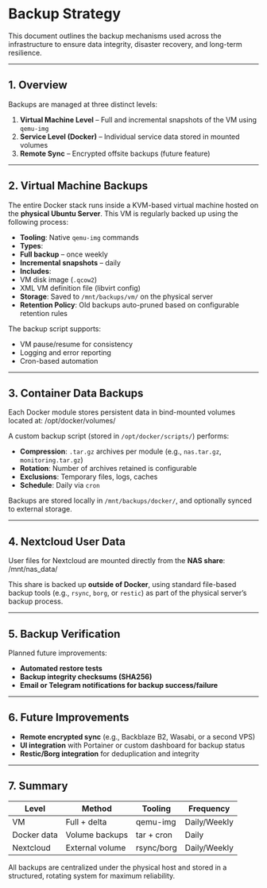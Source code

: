 # Backup Strategy

This document outlines the backup mechanisms used across the infrastructure to ensure data integrity, disaster recovery, and long-term resilience.

---

## 1. Overview

Backups are managed at three distinct levels:

1. **Virtual Machine Level** – Full and incremental snapshots of the VM using `qemu-img`
2. **Service Level (Docker)** – Individual service data stored in mounted volumes
3. **Remote Sync** – Encrypted offsite backups (future feature)

---

## 2. Virtual Machine Backups

The entire Docker stack runs inside a KVM-based virtual machine hosted on the **physical Ubuntu Server**. This VM is regularly backed up using the following process:

- **Tooling**: Native `qemu-img` commands
- **Types**:
- **Full backup** – once weekly
- **Incremental snapshots** – daily
- **Includes**:
- VM disk image (`.qcow2`)
- XML VM definition file (libvirt config)
- **Storage**: Saved to `/mnt/backups/vm/` on the physical server
- **Retention Policy**: Old backups auto-pruned based on configurable retention rules

The backup script supports:
- VM pause/resume for consistency
- Logging and error reporting
- Cron-based automation

---

## 3. Container Data Backups

Each Docker module stores persistent data in bind-mounted volumes located at: /opt/docker/volumes/


A custom backup script (stored in `/opt/docker/scripts/`) performs:

- **Compression**: `.tar.gz` archives per module (e.g., `nas.tar.gz`, `monitoring.tar.gz`)
- **Rotation**: Number of archives retained is configurable
- **Exclusions**: Temporary files, logs, caches
- **Schedule**: Daily via `cron`

Backups are stored locally in `/mnt/backups/docker/`, and optionally synced to external storage.

---

## 4. Nextcloud User Data

User files for Nextcloud are mounted directly from the **NAS share**: /mnt/nas_data/


This share is backed up **outside of Docker**, using standard file-based backup tools (e.g., `rsync`, `borg`, or `restic`) as part of the physical server’s backup process.

---

## 5. Backup Verification

Planned future improvements:

- **Automated restore tests**
- **Backup integrity checksums (SHA256)**
- **Email or Telegram notifications for backup success/failure**

---

## 6. Future Improvements

- **Remote encrypted sync** (e.g., Backblaze B2, Wasabi, or a second VPS)
- **UI integration** with Portainer or custom dashboard for backup status
- **Restic/Borg integration** for deduplication and integrity

---

## 7. Summary

| Level         | Method            | Tooling       | Frequency     |
|---------------|-------------------|----------------|----------------|
| VM            | Full + delta      | qemu-img       | Daily/Weekly   |
| Docker data   | Volume backups    | tar + cron     | Daily          |
| Nextcloud     | External volume   | rsync/borg     | Daily/Weekly   |

All backups are centralized under the physical host and stored in a structured, rotating system for maximum reliability.

